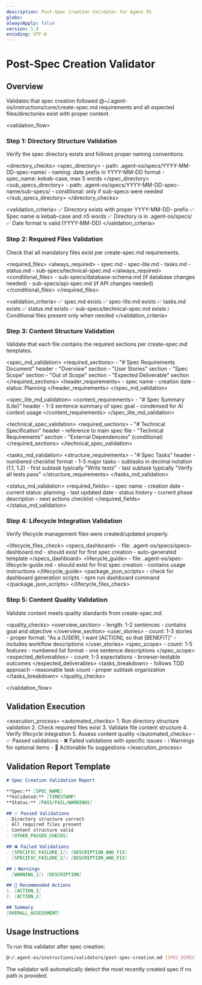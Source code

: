 ```yaml
---
description: Post-Spec Creation Validator for Agent OS
globs:
alwaysApply: false
version: 1.0
encoding: UTF-8
---
```


# Post-Spec Creation Validator

## Overview

Validates that spec creation followed @~/.agent-os/instructions/core/create-spec.md requirements and all expected files/directories exist with proper content.

<validation_flow>

<step number="1" name="directory_structure_validation">

### Step 1: Directory Structure Validation

Verify the spec directory exists and follows proper naming conventions.

<directory_checks>
  <spec_directory>
    - path: .agent-os/specs/YYYY-MM-DD-spec-name/
    - naming: date prefix in YYYY-MM-DD format
    - spec_name: kebab-case, max 5 words
  </spec_directory>
  <sub_specs_directory>
    - path: .agent-os/specs/YYYY-MM-DD-spec-name/sub-specs/
    - conditional: only if sub-specs were needed
  </sub_specs_directory>
</directory_checks>

<validation_criteria>
  ✅ Directory exists with proper YYYY-MM-DD- prefix
  ✅ Spec name is kebab-case and ≤5 words
  ✅ Directory is in .agent-os/specs/
  ✅ Date format is valid (YYYY-MM-DD)
</validation_criteria>

</step>

<step number="2" name="required_files_validation">

### Step 2: Required Files Validation

Check that all mandatory files exist per create-spec.md requirements.

<required_files>
  <always_required>
    - spec.md
    - spec-lite.md
    - tasks.md
    - status.md
    - sub-specs/technical-spec.md
  </always_required>
  <conditional_files>
    - sub-specs/database-schema.md (if database changes needed)
    - sub-specs/api-spec.md (if API changes needed)
  </conditional_files>
</required_files>

<validation_criteria>
  ✅ spec.md exists
  ✅ spec-lite.md exists
  ✅ tasks.md exists
  ✅ status.md exists
  ✅ sub-specs/technical-spec.md exists
  ℹ️ Conditional files present only when needed
</validation_criteria>

</step>

<step number="3" name="content_structure_validation">

### Step 3: Content Structure Validation

Validate that each file contains the required sections per create-spec.md templates.

<spec_md_validation>
  <required_sections>
    - "# Spec Requirements Document" header
    - "Overview" section
    - "User Stories" section
    - "Spec Scope" section
    - "Out of Scope" section
    - "Expected Deliverable" section
  </required_sections>
  <header_requirements>
    - spec name
    - creation date
    - status: Planning
  </header_requirements>
</spec_md_validation>

<spec_lite_md_validation>
  <content_requirements>
    - "# Spec Summary (Lite)" header
    - 1-3 sentence summary of spec goal
    - condensed for AI context usage
  </content_requirements>
</spec_lite_md_validation>

<technical_spec_validation>
  <required_sections>
    - "# Technical Specification" header
    - reference to main spec file
    - "Technical Requirements" section
    - "External Dependencies" (conditional)
  </required_sections>
</technical_spec_validation>

<tasks_md_validation>
  <structure_requirements>
    - "# Spec Tasks" header
    - numbered checklist format
    - 1-5 major tasks
    - subtasks in decimal notation (1.1, 1.2)
    - first subtask typically "Write tests"
    - last subtask typically "Verify all tests pass"
  </structure_requirements>
</tasks_md_validation>

<status_md_validation>
  <required_fields>
    - spec name
    - creation date
    - current status: planning
    - last updated date
    - status history
    - current phase description
    - next actions checklist
  </required_fields>
</status_md_validation>

</step>

<step number="4" name="lifecycle_integration_validation">

### Step 4: Lifecycle Integration Validation

Verify lifecycle management files were created/updated properly.

<lifecycle_files_check>
  <specs_dashboard>
    - file: .agent-os/specs/specs-dashboard.md
    - should exist for first spec creation
    - auto-generated template
  </specs_dashboard>
  <lifecycle_guide>
    - file: .agent-os/spec-lifecycle-guide.md
    - should exist for first spec creation
    - contains usage instructions
  </lifecycle_guide>
  <package_json_scripts>
    - check for dashboard generation scripts
    - npm run dashboard command
  </package_json_scripts>
</lifecycle_files_check>

</step>

<step number="5" name="content_quality_validation">

### Step 5: Content Quality Validation

Validate content meets quality standards from create-spec.md.

<quality_checks>
  <overview_section>
    - length: 1-2 sentences
    - contains goal and objective
  </overview_section>
  <user_stories>
    - count: 1-3 stories
    - proper format: "As a [USER], I want [ACTION], so that [BENEFIT]"
    - includes workflow descriptions
  </user_stories>
  <spec_scope>
    - count: 1-5 features
    - numbered list format
    - one sentence descriptions
  </spec_scope>
  <expected_deliverables>
    - count: 1-3 expectations
    - browser-testable outcomes
  </expected_deliverables>
  <tasks_breakdown>
    - follows TDD approach
    - reasonable task count
    - proper subtask organization
  </tasks_breakdown>
</quality_checks>

</step>

</validation_flow>

## Validation Execution

<execution_process>
  <automated_checks>
    1. Run directory structure validation
    2. Check required files exist
    3. Validate file content structure
    4. Verify lifecycle integration
    5. Assess content quality
  </automated_checks>
  <reporting>
    - ✅ Passed validations
    - ❌ Failed validations with specific issues
    - ℹ️ Warnings for optional items
    - 🔧 Actionable fix suggestions
  </reporting>
</execution_process>

## Validation Report Template

```markdown
# Spec Creation Validation Report

**Spec:** [SPEC_NAME]
**Validated:** [TIMESTAMP]
**Status:** [PASS/FAIL/WARNINGS]

## ✅ Passed Validations
- Directory structure correct
- All required files present
- Content structure valid
- [OTHER_PASSED_CHECKS]

## ❌ Failed Validations
- [SPECIFIC_FAILURE_1]: [DESCRIPTION_AND_FIX]
- [SPECIFIC_FAILURE_2]: [DESCRIPTION_AND_FIX]

## ℹ️ Warnings
- [WARNING_1]: [DESCRIPTION]

## 🔧 Recommended Actions
1. [ACTION_1]
2. [ACTION_2]

## Summary
[OVERALL_ASSESSMENT]
```

## Usage Instructions

To run this validator after spec creation:

```bash
@~/.agent-os/instructions/validators/post-spec-creation.md [SPEC_DIRECTORY_PATH]
```

The validator will automatically detect the most recently created spec if no path is provided.